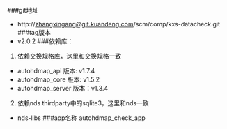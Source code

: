 ###git地址
- http://zhangxingang@git.kuandeng.com/scm/comp/kxs-datacheck.git
###tag版本
- v2.0.2
###依赖库：
1. 依赖交换规格库，这里和交换规格一致
- autohdmap_api  版本: v1.7.4
- autohdmap_core 版本: v1.5.2
- autohdmap_server 版本：v1.3.4
2. 依赖nds thirdparty中的sqlite3，这里和nds一致
- nds-libs
###app名称
autohdmap_check_app